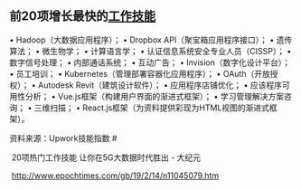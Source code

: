 ## 前20项增长最快的[工作技能](http://www.epochtimes.com/gb/tag/%E5%B7%A5%E4%BD%9C%E6%8A%80%E8%83%BD.html)

• Hadoop（大数据应用程序）；
• Dropbox API（聚宝箱应用程序接口）；
• 遗传算法；
• 微生物学；
• 计算语言学；
• 认证信息系统安全专业人员（CISSP）；
• 数字信号处理；
• 内部通话系统；
• 互动广告；
• Invision（数字化设计平台）；
• 员工培训；
• Kubernetes（管理部署容器化应用程序）；
• OAuth（开放授权）；
• Autodesk Revit（建筑设计软件）；
• 应用程序店铺优化；
• 应该程序可用性分析；
• Vue.js框架（构建用户界面的渐进式框架）；
• 学习管理解决方案咨询；
• 三维扫描；
• React.js框架（为资料提供彩现为HTML视图的渐进式框架）。

资料来源：Upwork技能指数 #

​                   20项热门工作技能 让你在5G大数据时代胜出 - 大纪元

​                   <http://www.epochtimes.com/gb/19/2/14/n11045079.htm>